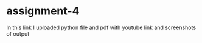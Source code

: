 # assignment-4

In this link I uploaded python file and pdf with youtube link and screenshots of output
